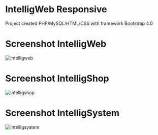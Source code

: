 # IntelligWeb Responsive
 Project created PHP/MySQL/HTML/CSS with framework Bootstrap 4.0
# Screenshot IntelligWeb
![intelligweb](https://user-images.githubusercontent.com/13612307/49245523-6dbdd900-f3c7-11e8-91df-c721bde3e65e.JPG)
# Screenshot IntelligShop
![intelligshop](https://user-images.githubusercontent.com/13612307/49245978-a7431400-f3c8-11e8-8545-ef69d3ad451e.JPG)
# Screenshot IntelligSystem
![intelligsystem](https://user-images.githubusercontent.com/13612307/49246066-dd809380-f3c8-11e8-8835-4a4406f74051.JPG)

